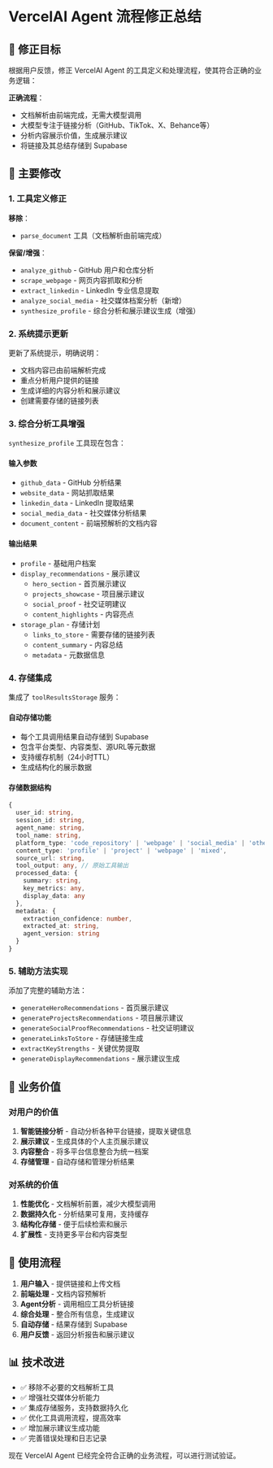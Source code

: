 # VercelAI Agent 流程修正总结

## 🎯 修正目标

根据用户反馈，修正 VercelAI Agent 的工具定义和处理流程，使其符合正确的业务逻辑：

**正确流程**：
- 文档解析由前端完成，无需大模型调用
- 大模型专注于链接分析（GitHub、TikTok、X、Behance等）
- 分析内容展示价值，生成展示建议
- 将链接及其总结存储到 Supabase

## 🔧 主要修改

### 1. 工具定义修正

**移除**：
- `parse_document` 工具（文档解析由前端完成）

**保留/增强**：
- `analyze_github` - GitHub 用户和仓库分析
- `scrape_webpage` - 网页内容抓取和分析
- `extract_linkedin` - LinkedIn 专业信息提取
- `analyze_social_media` - 社交媒体档案分析（新增）
- `synthesize_profile` - 综合分析和展示建议生成（增强）

### 2. 系统提示更新

更新了系统提示，明确说明：
- 文档内容已由前端解析完成
- 重点分析用户提供的链接
- 生成详细的内容分析和展示建议
- 创建需要存储的链接列表

### 3. 综合分析工具增强

`synthesize_profile` 工具现在包含：

#### 输入参数
- `github_data` - GitHub 分析结果
- `website_data` - 网站抓取结果
- `linkedin_data` - LinkedIn 提取结果
- `social_media_data` - 社交媒体分析结果
- `document_content` - 前端预解析的文档内容

#### 输出结果
- `profile` - 基础用户档案
- `display_recommendations` - 展示建议
  - `hero_section` - 首页展示建议
  - `projects_showcase` - 项目展示建议
  - `social_proof` - 社交证明建议
  - `content_highlights` - 内容亮点
- `storage_plan` - 存储计划
  - `links_to_store` - 需要存储的链接列表
  - `content_summary` - 内容总结
  - `metadata` - 元数据信息

### 4. 存储集成

集成了 `toolResultsStorage` 服务：

#### 自动存储功能
- 每个工具调用结果自动存储到 Supabase
- 包含平台类型、内容类型、源URL等元数据
- 支持缓存机制（24小时TTL）
- 生成结构化的展示数据

#### 存储数据结构
```typescript
{
  user_id: string,
  session_id: string,
  agent_name: string,
  tool_name: string,
  platform_type: 'code_repository' | 'webpage' | 'social_media' | 'other',
  content_type: 'profile' | 'project' | 'webpage' | 'mixed',
  source_url: string,
  tool_output: any, // 原始工具输出
  processed_data: {
    summary: string,
    key_metrics: any,
    display_data: any
  },
  metadata: {
    extraction_confidence: number,
    extracted_at: string,
    agent_version: string
  }
}
```

### 5. 辅助方法实现

添加了完整的辅助方法：
- `generateHeroRecommendations` - 首页展示建议
- `generateProjectsRecommendations` - 项目展示建议
- `generateSocialProofRecommendations` - 社交证明建议
- `generateLinksToStore` - 存储链接生成
- `extractKeyStrengths` - 关键优势提取
- `generateDisplayRecommendations` - 展示建议生成

## 🎯 业务价值

### 对用户的价值
1. **智能链接分析** - 自动分析各种平台链接，提取关键信息
2. **展示建议** - 生成具体的个人主页展示建议
3. **内容整合** - 将多平台信息整合为统一档案
4. **存储管理** - 自动存储和管理分析结果

### 对系统的价值
1. **性能优化** - 文档解析前置，减少大模型调用
2. **数据持久化** - 分析结果可复用，支持缓存
3. **结构化存储** - 便于后续检索和展示
4. **扩展性** - 支持更多平台和内容类型

## 🚀 使用流程

1. **用户输入** - 提供链接和上传文档
2. **前端处理** - 文档内容预解析
3. **Agent分析** - 调用相应工具分析链接
4. **综合处理** - 整合所有信息，生成建议
5. **自动存储** - 结果存储到 Supabase
6. **用户反馈** - 返回分析报告和展示建议

## 📊 技术改进

- ✅ 移除不必要的文档解析工具
- ✅ 增强社交媒体分析能力
- ✅ 集成存储服务，支持数据持久化
- ✅ 优化工具调用流程，提高效率
- ✅ 增加展示建议生成功能
- ✅ 完善错误处理和日志记录

现在 VercelAI Agent 已经完全符合正确的业务流程，可以进行测试验证。


